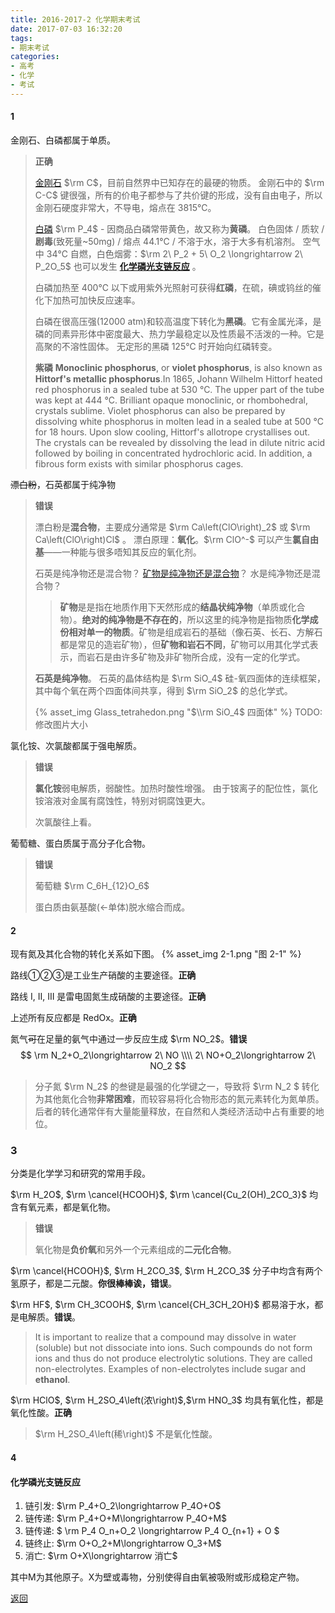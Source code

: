 ```yaml
---
title: 2016-2017-2 化学期末考试
date: 2017-07-03 16:32:20
tags:
- 期末考试
categories:
- 高考
- 化学
- 考试
---
```


#### 1

金刚石、白磷都属于单质。

>**正确**
>
>[金刚石][金刚石] $\rm C$，目前自然界中已知存在的最硬的物质。
>金刚石中的 $\rm C-C$ 键很强，所有的价电子都参与了共价键的形成，没有自由电子，所以金刚石硬度非常大，不导电，熔点在 3815℃。
>
>[白磷][白磷] $\rm P_4$ - 因商品白磷常带黄色，故又称为**黄磷**。
>白色固体 / 质软 / **剧毒**(致死量~50mg) / 熔点 44.1℃ / 不溶于水，溶于大多有机溶剂。
>空气中 34℃ 自燃，白色烟雾：$\rm 2\ P_2 + 5\ O_2 \longrightarrow 2\ P_2O_5$
>也可以发生<span id = "1-1"> [**化学磷光支链反应**](#PChainReaction) </span>。	
>
>白磷加热至 400℃ 以下或用紫外光照射可获得**红磷**，在硫，碘或钨丝的催化下加热可加快反应速率。
>
>白磷在很高压强(12000 atm)和较高温度下转化为**黑磷**。它有金属光泽，是磷的同素异形体中密度最大、热力学最稳定以及性质最不活泼的一种。它是高聚的不溶性固体。
>无定形的黑磷 125℃ 时开始向红磷转变。
>
>**紫磷**
>**Monoclinic phosphorus**, or **violet phosphorus**, is also known as **Hittorf's metallic phosphorus**.In 1865, Johann Wilhelm Hittorf heated red phosphorus in a sealed tube at 530 °C. The upper part of the tube was kept at 444 °C. Brilliant opaque monoclinic, or rhombohedral, crystals sublime. Violet phosphorus can also be prepared by dissolving white phosphorus in molten lead in a sealed tube at 500 °C for 18 hours. Upon slow cooling, Hittorf's allotrope crystallises out. The crystals can be revealed by dissolving the lead in dilute nitric acid followed by boiling in concentrated hydrochloric acid. In addition, a fibrous form exists with similar phosphorus cages.

<!-- more -->

~~漂白粉~~，石英都属于纯净物

>**错误**
>
>漂白粉是**混合物**，主要成分通常是 $\rm Ca\left(ClO\right)_2$ 或 $\rm Ca\left(ClO\right)Cl$ 。
>漂白原理：**氧化**。$\rm ClO^-$ 可以产生**氯自由基**——一种能与很多唔知其反应的氧化剂。
>
>石英是纯净物还是混合物？
>[矿物是纯净物还是混合物](https://www.zhihu.com/question/21311152)？
>水是纯净物还是混合物？
>
>> **矿物**是是指在地质作用下天然形成的**结晶状纯净物**（单质或化合物）。**绝对的纯净物是不存在的**，所以这里的纯净物是指物质**化学成份相对单一的物质**。矿物是组成岩石的基础（像石英、长石、方解石都是常见的造岩矿物），但**矿物和岩石不同**，矿物可以用其化学式表示，而岩石是由许多矿物及非矿物所合成，没有一定的化学式。
>
>**石英是纯净物**。
>石英的晶体结构是 $\rm SiO_4$ 硅-氧四面体的连续框架，其中每个氧在两个四面体间共享，得到 $\rm SiO_2$ 的总化学式。
>
>{% asset_img Glass_tetrahedon.png "$\\rm SiO_4$ 四面体" %}
>TODO: 修改图片大小

氯化铵、次氯酸都属于强电解质。

>**错误**
>
>**氯化铵**弱电解质，弱酸性。加热时酸性增强。
>由于铵离子的配位性，氯化铵溶液对金属有腐蚀性，特别对铜腐蚀更大。
>
>次氯酸往上看。

葡萄糖、蛋白质属于高分子化合物。

>**错误**
>
>葡萄糖 $\rm C_6H_{12}O_6$
>
>蛋白质由氨基酸(←单体)脱水缩合而成。

#### 2

现有氮及其化合物的转化关系如下图。
{% asset_img 2-1.png "图 2-1" %}

路线①②③是工业生产硝酸的主要途径。**正确**

路线 I, II, III 是雷电固氮生成硝酸的主要途径。**正确**

上述所有反应都是 RedOx。**正确**

氮气~~可~~在足量的氨气中通过一步反应生成 $\rm NO_2$。**错误**
$$
\rm
N_2+O_2\longrightarrow 2\ NO \\\\
2\ NO+O_2\longrightarrow 2\ NO_2
$$

>分子氮 $\rm N_2$ 的叁键是最强的化学键之一，导致将 $\rm N_2 $ 转化为其他氮化合物**非常困难**，而较容易将化合物形态的氮元素转化为氮单质。后者的转化通常伴有大量能量释放，在自然和人类经济活动中占有重要的地位。

### 3

分类是化学学习和研究的常用手段。

$\rm H_2O$, $\rm \cancel{HCOOH}$, $\rm \cancel{Cu_2(OH)_2CO_3}$ 均含有氧元素，都是氧化物。

>**错误**
>
>氧化物是**负价氧**和另外一个元素组成的**二元化合物**。

$\rm \cancel{HCOOH}$, $\rm H_2CO_3$, $\rm H_2CO_3$ 分子中均含有两个氢原子，都是二元酸。**你很棒棒诶，错误**。

$\rm HF$, $\rm CH_3COOH$, $\rm \cancel{CH_3CH_2OH}$ 都易溶于水，都是电解质。**错误**。

> It is important to realize that a compound may dissolve in water (soluble) but not dissociate into ions. Such compounds do not form ions and thus do not produce electrolytic solutions. They are called non-electrolytes. Examples of non-electrolytes include sugar and **ethanol**.

$\rm HClO$, $\rm H_2SO_4\left(浓\right)$,$\rm HNO_3$ 均具有氧化性，都是氧化性酸。**正确**

> $\rm H_2SO_4\left(稀\right)$ 不是氧化性酸。

#### 4

#### <span id = "PChainReaction">化学磷光支链反应</span>

1. 链引发: $\rm P_4+O_2\longrightarrow P_4O+O$
2. 链传递: $\rm P_4+O+M\longrightarrow P_4O+M$
3. 链传递: $ \rm P_4 O_n+O_2 \longrightarrow P_4 O_{n+1} + O $
4. 链终止: $\rm O+O_2+M\longrightarrow O_3+M$
5. 消亡: $\rm O+X\longrightarrow 消亡$

其中M为其他原子。X为壁或毒物，分别使得自由氧被吸附或形成稳定产物。

[返回](#1-1)

[金刚石]: https://zh.wikipedia.org/wiki/%E9%92%BB%E7%9F%B3
[白磷]:https://zh.wikipedia.org/wiki/%E7%A3%B7%E7%9A%84%E5%90%8C%E7%B4%A0%E5%BC%82%E5%BD%A2%E4%BD%93#.E7.99.BD.E7.A3.B7
